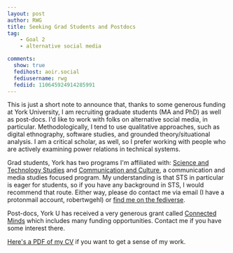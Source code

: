 ```yaml
---
layout: post
author: RWG
title: Seeking Grad Students and Postdocs
tag:
    - Goal 2
    - alternative social media

comments: 
  show: true
  fedihost: aoir.social
  fediusername: rwg
  fediid: 110645924914285991
---
```

This is just a short note to announce that, thanks to some generous funding at York University, I am recruiting graduate students (MA and PhD) as well as post-docs. I'd like to work with folks on alternative social media, in particular. Methodologically, I tend to use qualitative approaches, such as digital ethnography, software studies, and grounded theory/situational analysis. I am a critical scholar, as well, so I prefer working with people who are actively examining power relations in technical systems.

Grad students, York has two programs I'm affiliated with: [Science and Technology Studies](https://www.yorku.ca/gradstudies/sts/) and [Communication and Culture](https://www.yorku.ca/gradstudies/cmct/), a communication and media studies focused program. My understanding is that STS in particular is eager for students, so if you have any background in STS, I would recommend that route. Either way, please do contact me via email (I have a protonmail account, robertwgehl) or [find me on the fediverse](https://aoir.social/@rwg).

Post-docs, York U has received a very generous grant called [Connected Minds](https://www.yorku.ca/research/connected-minds/opportunities/) which includes many funding opportunities. Contact me if you have some interest there.

[Here's a PDF of my CV](https://www.robertwgehl.org/text/gehl_vita.pdf) if you want to get a sense of my work.
